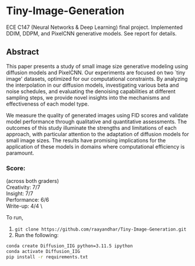 # Tiny-Image-Generation

ECE C147 (Neural Networks & Deep Learning) final project. Implemented DDIM, DDPM, and PixelCNN generative models. See report for details.

## Abstract
This paper presents a study of small image size generative modeling using diffusion models and PixelCNN. Our experiments are focused on two `tiny image' datasets, optimized for our computational constraints. By analyzing the interpolation in our diffusion models, investigating various beta and noise schedules, and evaluating the denoising capabilities at different sampling steps, we provide novel insights into the mechanisms and effectiveness of each model type.

We measure the quality of generated images using FID scores and validate model performance through qualitative and quantitative assessments. The outcomes of this study illuminate the strengths and limitations of each approach, with particular attention to the adaptation of diffusion models for small image sizes. The results have promising implications for the application of these models in domains where computational efficiency is paramount.

### Score:
(across both graders) \
Creativity: 7/7 \
Insight: 7/7 \
Performance: 6/6 \
Write-up: 4/4 \

To run, 
1. `git clone https://github.com/raayandhar/Tiny-Image-Generation.git`
2. Run the following:
```bash
conda create Diffusion_IIG python=3.11.5 ipython
conda activate Diffusion_IIG
pip install -r requirements.txt
```

